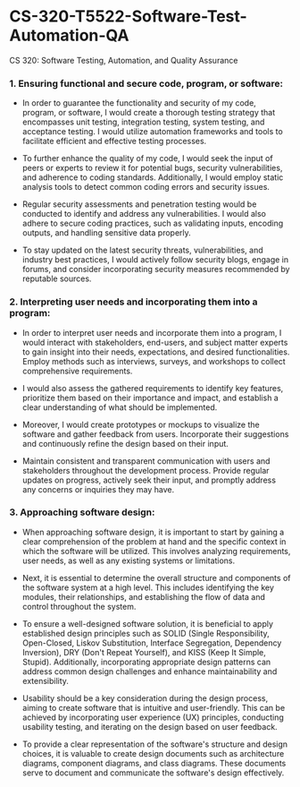 # CS-320-T5522-Software-Test-Automation-QA
CS 320: Software Testing, Automation, and Quality Assurance

### 1.	Ensuring functional and secure code, program, or software:
  
  - In order to guarantee the functionality and security of my code, program, or software, I would create a thorough testing strategy that encompasses unit testing, integration testing, system testing, and acceptance testing. I would utilize automation frameworks and tools to facilitate efficient and effective testing processes.
  
  - To further enhance the quality of my code, I would seek the input of peers or experts to review it for potential bugs, security vulnerabilities, and adherence to coding standards. Additionally, I would employ static analysis tools to detect common coding errors and security issues.
  
  - Regular security assessments and penetration testing would be conducted to identify and address any vulnerabilities. I would also adhere to secure coding practices, such as validating inputs, encoding outputs, and handling sensitive data properly.
  
  - To stay updated on the latest security threats, vulnerabilities, and industry best practices, I would actively follow security blogs, engage in forums, and consider incorporating security measures recommended by reputable sources.
 
 ### 2.	Interpreting user needs and incorporating them into a program:

  - In order to interpret user needs and incorporate them into a program, I would interact with stakeholders, end-users, and subject matter experts to gain insight into their needs, expectations, and desired functionalities. Employ methods such as interviews, surveys, and workshops to collect comprehensive requirements.

  - I would also assess the gathered requirements to identify key features, prioritize them based on their importance and impact, and establish a clear understanding of what should be implemented.
  
  - Moreover, I would create prototypes or mockups to visualize the software and gather feedback from users. Incorporate their suggestions and continuously refine the design based on their input.

  - Maintain consistent and transparent communication with users and stakeholders throughout the development process. Provide regular updates on progress, actively seek their input, and promptly address any concerns or inquiries they may have.

### 3.	Approaching software design:
  
 - When approaching software design, it is important to start by gaining a clear comprehension of the problem at hand and the specific context in which the software will be utilized. This involves analyzing requirements, user needs, as well as any existing systems or limitations.

 - Next, it is essential to determine the overall structure and components of the software system at a high level. This includes identifying the key modules, their relationships, and establishing the flow of data and control throughout the system.

 -  To ensure a well-designed software solution, it is beneficial to apply established design principles such as SOLID (Single Responsibility, Open-Closed, Liskov Substitution, Interface Segregation, Dependency Inversion), DRY (Don't Repeat Yourself), and KISS (Keep It Simple, Stupid). Additionally, incorporating appropriate design patterns can address common design challenges and enhance maintainability and extensibility.

  - Usability should be a key consideration during the design process, aiming to create software that is intuitive and user-friendly. This can be achieved by incorporating user experience (UX) principles, conducting usability testing, and iterating on the design based on user feedback.

  - To provide a clear representation of the software's structure and design choices, it is valuable to create design documents such as architecture diagrams, component diagrams, and class diagrams. These documents serve to document and communicate the software's design effectively.
